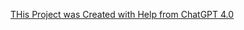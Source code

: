 [THis Project was Created with Help from ChatGPT 4.0](https://chat.openai.com/share/77186b90-c3ac-4087-a37d-197054956fcf)